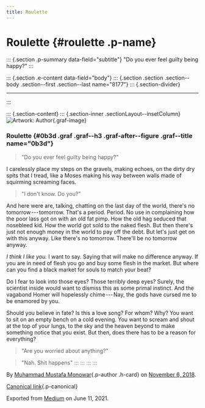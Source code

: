 ```yaml
---
title: Roulette
---
```


Roulette {#roulette .p-name}
========

::: {.section .p-summary data-field="subtitle"}
"Do you ever feel guilty being happy?"
:::

::: {.section .e-content data-field="body"}
::: {.section .section .section--body .section--first .section--last name="8177"}
::: {.section-divider}

------------------------------------------------------------------------
:::

::: {.section-content}
::: {.section-inner .sectionLayout--insetColumn}
![Artwork:
Author](https://cdn-images-1.medium.com/max/800/1*iUSbFW0cwtWVW-TEmvVhBg.png){.graf-image}

### Roulette {#0b3d .graf .graf--h3 .graf-after--figure .graf--title name="0b3d"}

> "Do you ever feel guilty being happy?"

I carelessly place my steps on the gravels, making echoes, on the dirty
dry spits that I tread, like a Moses making his way between walls made
of squirming screaming faces.

> "I don't know. Do you?"

And here were are, talking, chatting on the last day of the world,
there's no tomorrow --- tomorrow. That's a period. Period. No use in
complaining how the poor lass got on with an old fat pimp. How the old
hag seduced that nosebleed kid. How the world got sold to the naked
flesh. But then there's just not enough money in the world to pay off
the debt. But let's just get on with this anyway. Like there's no
tomorrow. There'll be no tomorrow anyway.

*I think I like you.* I want to say. Saying that will make no difference
anyway. If you are in need of flesh you go and buy some flesh in the
market. But where can you find a black market for souls to match your
beat?

Do I fear to look into those eyes? Those terribly deep eyes? Surely, the
scientist inside would want to dismiss this as some primal instinct. And
the vagabond Homer will hopelessly chime --- Nay, the gods have cursed
me to be enamored by you.

Should you believe in fate? Is this a love song? For whom? Why? You want
to sit on an empty bench on a cold evening. You want to scream and shout
at the top of your lungs, to the sky and the heaven beyond to make
something notice that you exist. But then, does there has to be a reason
for everything?

> "Are you worried about anything?"

> "Nah. Shit happens"
:::
:::
:::
:::

By [Muhammad Mustafa Monowar](https://medium.com/@mmmonowar){.p-author
.h-card} on [November 6, 2018](https://medium.com/p/282586a9837c).

[Canonical
link](https://medium.com/@mmmonowar/roulette-282586a9837c){.p-canonical}

Exported from [Medium](https://medium.com) on June 11, 2021.
